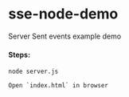 # sse-node-demo

Server Sent events example demo

#### Steps:

```
node server.js

Open `index.html` in browser
```
